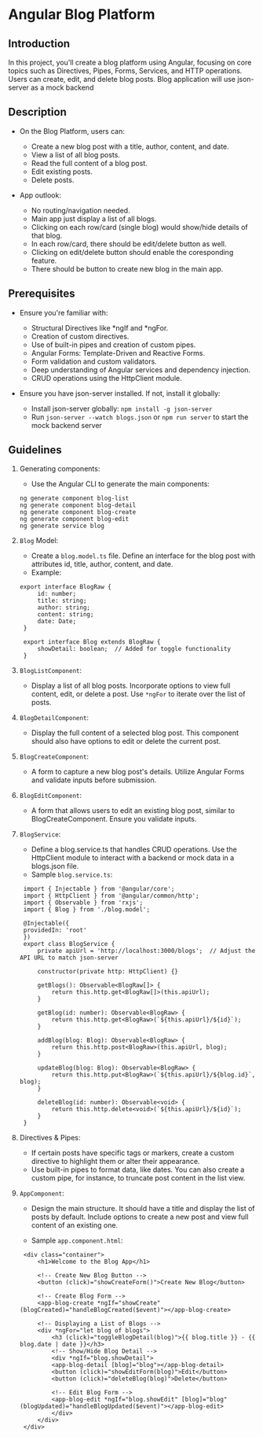 # Angular Blog Platform

## Introduction

In this project, you'll create a blog platform using Angular, focusing on core topics such as Directives, Pipes, Forms, Services, and HTTP operations. Users can create, edit, and delete blog posts. Blog application will use json-server as a mock backend

## Description

- On the Blog Platform, users can:

  - Create a new blog post with a title, author, content, and date.
  - View a list of all blog posts.
  - Read the full content of a blog post.
  - Edit existing posts.
  - Delete posts.

- App outlook:
  - No routing/navigation needed.
  - Main app just display a list of all blogs.
  - Clicking on each row/card (single blog) would show/hide details of that blog.
  - In each row/card, there should be edit/delete button as well.
  - Clicking on edit/delete button should enable the coresponding feature.
  - There should be button to create new blog in the main app.

## Prerequisites

- Ensure you're familiar with:

    - Structural Directives like *ngIf and *ngFor.
    - Creation of custom directives.
    - Use of built-in pipes and creation of custom pipes.
    - Angular Forms: Template-Driven and Reactive Forms.
    - Form validation and custom validators.
    - Deep understanding of Angular services and dependency injection.
    - CRUD operations using the HttpClient module.

- Ensure you have json-server installed. If not, install it globally:
    - Install json-server globally: `npm install -g json-server`
    - Run `json-server --watch blogs.json` or `npm run server` to start the mock backend server

## Guidelines

1. Generating components:

   - Use the Angular CLI to generate the main components:

   ```
   ng generate component blog-list
   ng generate component blog-detail
   ng generate component blog-create
   ng generate component blog-edit
   ng generate service blog
   ```

2. `Blog` Model:

   - Create a `blog.model.ts` file. Define an interface for the blog post with attributes id, title, author, content, and date.
   - Example:

   ```
   export interface BlogRaw {
        id: number;
        title: string;
        author: string;
        content: string;
        date: Date;
    }

    export interface Blog extends BlogRaw {
        showDetail: boolean;  // Added for toggle functionality
    }

   ```

3. `BlogListComponent`:

   - Display a list of all blog posts. Incorporate options to view full content, edit, or delete a post. Use `*ngFor` to iterate over the list of posts.

4. `BlogDetailComponent`:

   - Display the full content of a selected blog post. This component should also have options to edit or delete the current post.

5. `BlogCreateComponent`:

   - A form to capture a new blog post's details. Utilize Angular Forms and validate inputs before submission.

6. `BlogEditComponent`:

   - A form that allows users to edit an existing blog post, similar to BlogCreateComponent. Ensure you validate inputs.

7. `BlogService`:

   - Define a blog.service.ts that handles CRUD operations. Use the HttpClient module to interact with a backend or mock data in a blogs.json file.
   - Sample `blog.service.ts`:
   ```
    import { Injectable } from '@angular/core';
    import { HttpClient } from '@angular/common/http';
    import { Observable } from 'rxjs';
    import { Blog } from './blog.model';

    @Injectable({
    providedIn: 'root'
    })
    export class BlogService {
        private apiUrl = 'http://localhost:3000/blogs';  // Adjust the API URL to match json-server

        constructor(private http: HttpClient) {}

        getBlogs(): Observable<BlogRaw[]> {
            return this.http.get<BlogRaw[]>(this.apiUrl);
        }

        getBlog(id: number): Observable<BlogRaw> {
            return this.http.get<BlogRaw>(`${this.apiUrl}/${id}`);
        }

        addBlog(blog: Blog): Observable<BlogRaw> {
            return this.http.post<BlogRaw>(this.apiUrl, blog);
        }

        updateBlog(blog: Blog): Observable<BlogRaw> {
            return this.http.put<BlogRaw>(`${this.apiUrl}/${blog.id}`, blog);
        }

        deleteBlog(id: number): Observable<void> {
            return this.http.delete<void>(`${this.apiUrl}/${id}`);
        }
    }
   ```

8. Directives & Pipes:

   - If certain posts have specific tags or markers, create a custom directive to highlight them or alter their appearance.
   - Use built-in pipes to format data, like dates. You can also create a custom pipe, for instance, to truncate post content in the list view.

9. `AppComponent`:

   - Design the main structure. It should have a title and display the list of posts by default. Include options to create a new post and view full content of an existing one.

   - Sample `app.component.html`:

   ```
    <div class="container">
        <h1>Welcome to the Blog App</h1>

        <!-- Create New Blog Button -->
        <button (click)="showCreateForm()">Create New Blog</button>

        <!-- Create Blog Form -->
        <app-blog-create *ngIf="showCreate" (blogCreated)="handleBlogCreated($event)"></app-blog-create>

        <!-- Displaying a List of Blogs -->
        <div *ngFor="let blog of blogs">
            <h3 (click)="toggleBlogDetail(blog)">{{ blog.title }} - {{ blog.date | date }}</h3>
            <!-- Show/Hide Blog Detail -->
            <div *ngIf="blog.showDetail">
            <app-blog-detail [blog]="blog"></app-blog-detail>
            <button (click)="showEditForm(blog)">Edit</button>
            <button (click)="deleteBlog(blog)">Delete</button>

            <!-- Edit Blog Form -->
            <app-blog-edit *ngIf="blog.showEdit" [blog]="blog" (blogUpdated)="handleBlogUpdated($event)"></app-blog-edit>
            </div>
        </div>
    </div>
   ```